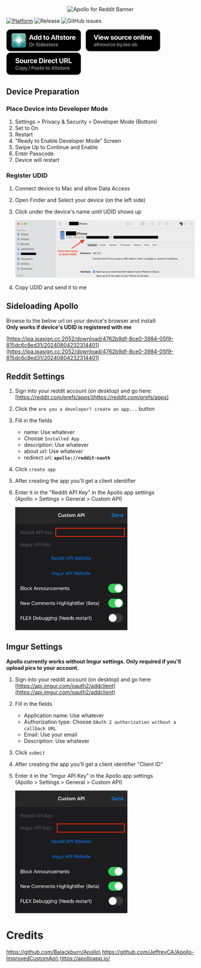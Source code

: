 <p align="center">
  <img src="https://github.com/Balackburn/Apollo/assets/93828569/532f0b7e-8c06-483c-9d04-8b84ada7b972" alt="Apollo for Reddit Banner" />
</p>

[![Platform](http://img.shields.io/badge/platform-iOS/iPadOS/macOS-blue.svg)](https://developer.apple.com/iphone/index.action)
![Release](https://img.shields.io/github/downloads/Balackburn/Apollo/total)
![GitHub issues](https://img.shields.io/github/issues-raw/Balackburn/Apollo)

<a href="https://tinyurl.com/ApolloAltstore"><img src="https://raw.githubusercontent.com/YTLitePlus/Assets/main/Github/Buttons/Altstore/Altstore.png" width="200"></a>
&nbsp;
<a href="https://altsource.by.lao.sb/browse/?source=https%3A%2F%2Fraw.githubusercontent.com%2FBalackburn%2FApollo%2Fmain%2Fapps.json"><img src="https://raw.githubusercontent.com/YTLitePlus/Assets/main/Github/Buttons/Altstore/altsource.by.lao.sb.png"
 width="200"></a>
&nbsp;
<a href="https://balackburn.github.io/Apollo/apps.json"><img src="https://raw.githubusercontent.com/YTLitePlus/Assets/main/Github/Buttons/Altstore/URL.png" width="200"></a>

## Device Preparation

### Place Device into Developer Mode

1. Settings > Privacy & Security > Developer Mode (Bottom) 
2. Set to On
3. Restart
4. "Ready to Enable Developer Mode" Screen
5. Swipe Up to Continue and Enable
6. Enter Passcode
7. Device will restart

### Register UDID

1. Connect device to Mac and allow Data Access
2. Open Finder and Select your device (on the left side)
3. Click under the device's name until UDID shows up

	<img src='https://github.com/penguicky/Sideload/blob/main/images/UDID.png?raw=true' alt='Finder UDID Location' width="500">

4. Copy UDID and send it to me

## Sideloading Apollo

Browse to the below url on your device's browser and install:\
**Only works if device's UDID is registered with me**

[https://ipa.ipasign.cc:2052/download/4762b9df-8ce0-3984-05f9-815dc6c8ed31/20240804232314401](https://ipa.ipasign.cc:2052/download/4762b9df-8ce0-3984-05f9-815dc6c8ed31/20240804232314401)

## Reddit Settings

1. Sign into your reddit account (on desktop) and go here:  
    [https://reddit.com/prefs/apps](https://reddit.com/prefs/apps)
2. Click the `are you a developer? create an app...` button
3. Fill in the fields
	* name: Use whatever
	* Choose `Installed App`
	* description: Use whatever
	* about url: Use whatever
	* redirect uri: **`apollo://reddit-oauth`**
4. Click `create app`

5. After creating the app you'll get a client identifier

6. Enter it in the "Reddit API Key" in the Apollo app settings\
   (Apollo > Settings > General > Custom API)

	<img src='https://github.com/penguicky/Sideload/blob/main/images/redditAPI.png?raw=true' alt='Apollo Reddit Api Location' width="300">

## Imgur Settings
**Apollo currently works without Imgur settings. Only required if you'll upload pics to your account.**

1. Sign into your reddit account (on desktop) and go here:  
    [https://api.imgur.com/oauth2/addclient](https://api.imgur.com/oauth2/addclient)
2. Fill in the fields
    
	* Application name: Use whatever
	* Authorization type: Choose `OAuth 2 authorization without a callback URL`
	* Email: Use your email
	* Description: Use whatever

3. Click `submit`
4. After creating the app you'll get a client identifier "Client ID"
5. Enter it in the "Imgur API Key" in the Apollo app settings\
   (Apollo > Settings > General > Custom API)

	<img src='https://github.com/penguicky/Sideload/blob/7dbbed2f47d57e9eecea48ecd8657f6799d57ec5/images/imgurAPI.png?raw=true' alt="Apollo Imgur Api Location" width="300">

# Credits 

https://github.com/Balackburn/Apollo\
https://github.com/JeffreyCA/Apollo-ImprovedCustomApi\
https://apolloapp.io/
